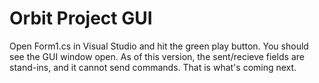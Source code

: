 # Orbit Project GUI
 
Open Form1.cs in Visual Studio and hit the green play button. You should see the GUI window open. As of this version, the sent/recieve fields are stand-ins, and it cannot send commands. That is what's coming next.
